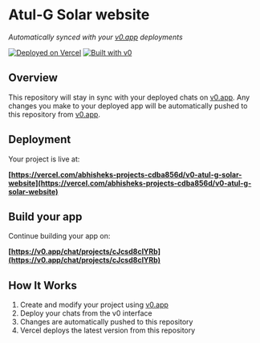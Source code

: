# Atul-G Solar website

*Automatically synced with your [v0.app](https://v0.app) deployments*

[![Deployed on Vercel](https://img.shields.io/badge/Deployed%20on-Vercel-black?style=for-the-badge&logo=vercel)](https://vercel.com/abhisheks-projects-cdba856d/v0-atul-g-solar-website)
[![Built with v0](https://img.shields.io/badge/Built%20with-v0.app-black?style=for-the-badge)](https://v0.app/chat/projects/cJcsd8cIYRb)

## Overview

This repository will stay in sync with your deployed chats on [v0.app](https://v0.app).
Any changes you make to your deployed app will be automatically pushed to this repository from [v0.app](https://v0.app).

## Deployment

Your project is live at:

**[https://vercel.com/abhisheks-projects-cdba856d/v0-atul-g-solar-website](https://vercel.com/abhisheks-projects-cdba856d/v0-atul-g-solar-website)**

## Build your app

Continue building your app on:

**[https://v0.app/chat/projects/cJcsd8cIYRb](https://v0.app/chat/projects/cJcsd8cIYRb)**

## How It Works

1. Create and modify your project using [v0.app](https://v0.app)
2. Deploy your chats from the v0 interface
3. Changes are automatically pushed to this repository
4. Vercel deploys the latest version from this repository
